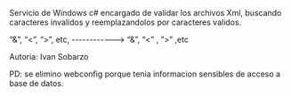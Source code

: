 Servicio de Windows c# encargado de validar los archivos Xml, buscando caracteres invalidos y reemplazandolos por caracteres validos.

“&”, “<”, “>”, etc, ------------> “&amp;”, “&lt;” , ”&gt;” ,etc

Autoria: Ivan Sobarzo

PD: se elimino webconfig porque tenia informacion sensibles de acceso a base de datos.
